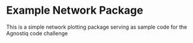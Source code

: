 # Example Network Package

This is a simple network plotting package serving as sample code for the Agnostiq code challenge
